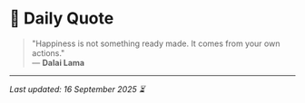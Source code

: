 # 📜 Daily Quote

> "Happiness is not something ready made. It comes from your own actions."  
> — **Dalai Lama**

---

_Last updated: 16 September 2025 ⏳_
